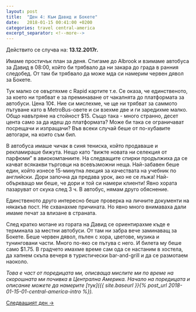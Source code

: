 ```yaml
---
layout: post
title:  "Ден 4: Към Давид и Бокете"
date:   2018-01-15 00:41:00 +0200
categories: travel central-america
excerpt_separator: <!--more-->
---
```


Действито се случва на: **13.12.2017г.**

Имаме простичък план за деня. Стигаме до Albrook и взимаме автобуса за Давид в 08:00, който би трябвало да ни закара до града в ранния следобед. От там би трябвало да може мда си намерим червен дявол за Бокете.

<!--more-->

Тук малко се овъртяхме с Rapid картите т.е. Се оказа, че единственото, за което ни трябват е за преминаване от чакалнята до платформата за автобуси. Цена 10¢. Ние си мислехме, че ще ни трябват за саммото пътуване като в MetroBus-овете и си взехме две и ги заредихме малко. Общо навътряне на стойност $15. Също така - много странно, десет цента само за да идеш до платформата? Може би така се ограничават посрещачи и изпращачи? Във всеки случай беше от по-хубавите автогари, на които съм бил.

В автобуса имаше чичак в синя тениска, който продаваше и рекламираше бижута. Нещо като “вижте новата ни селекция от парфюми” в авиокомпаниите. На следващите спирки продължиха да се качват всякакви търговци на всевъзможни неща. Най-забавен беше един, който изнесе 15-минутна лекция за качествата на учебник по английски. Дори започна да предава урок, ако не се лъжа! Най-объркващо ми беше, че дори и той си намери клиенти! Явно хората пазаруват от скука след 3 ч. В автобус, нямам друго обяснение.

Единственото друго интересно беше проверка на личните документи на някакъв пост. Не схванахме причината. Но явно много внимаваха дали имаме печат за влизане в страната.

След кратко мотане из гората на Давид се ориентирахме къде е терминала за местни автобуси. От там ни забра вече заминаващ за Бокете. Беше червен дявол, пълен с хора, цветове, музика и тунинговани части. Много по-яко се пътува с него. И билета му беше само $1.75.
В градчето имахме време сам ода се настаним в хостела, да хапнем скъпа вечеря в туристически bar-and-grill и да се размотаем наоколо.

_Това е част от поредицата ми, описваща мислите ми по време на скорошната ми почивка в Централна Америка. Начало на поредицата и описание можете да намерите [тук]({{ site.baseurl }}{% post_url 2018-01-15-01-central-america-intro %})._

[Следващият ден ->]()
